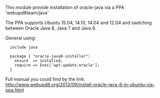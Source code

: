    
   This module provide installation of oracle-java via a PPA 'webupd8team/java'

The PPA supports Ubuntu 15.04, 14.10, 14.04 and 12.04 and switching between Oracle Java 8, Java 7 and Java 6.

General using:
```
  include java

  package { "oracle-java8-installer":
    ensure  => installed,
    require => Exec['apt-update-oracle'];
  }
```

Full manual you could find by the link:
http://www.webupd8.org/2012/09/install-oracle-java-8-in-ubuntu-via-ppa.html
